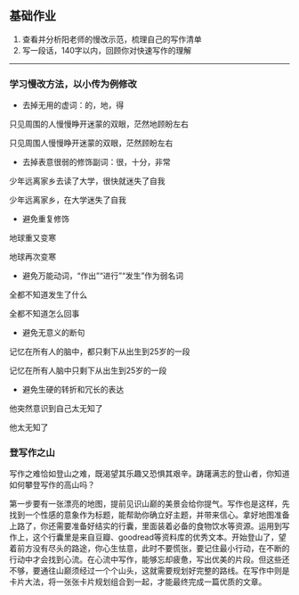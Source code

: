 ## 基础作业

1. 查看并分析阳老师的慢改示范，梳理自己的写作清单
2. 写一段话，140字以内，回顾你对快速写作的理解

***

### 学习慢改方法，以小传为例修改

- 去掉无用的虚词：的，地，得

只见周围的人慢慢睁开迷蒙的双眼，茫然地顾盼左右

只见周围人慢慢睁开迷蒙的双眼，茫然顾盼左右

- 去掉表意很弱的修饰副词：很，十分，非常

少年远离家乡去读了大学，很快就迷失了自我

少年远离家乡，在大学迷失了自我

- 避免重复修饰

地球重又变寒

地球再次变寒

- 避免万能动词，“作出”“进行”“发生”作为弱名词

全都不知道发生了什么

全都不知道怎么回事

- 避免无意义的断句

记忆在所有人的脑中，都只剩下从出生到25岁的一段

记忆在所有人脑中只剩下从出生到25岁的一段

- 避免生硬的转折和冗长的表达

他突然意识到自己太无知了

他太无知了

### 登写作之山

写作之难恰如登山之难，既渴望其乐趣又恐惧其艰辛。踌躇满志的登山者，你知道如何攀登写作的高山吗？

第一步要有一张漂亮的地图，提前见识山巅的美景会给你提气。写作也是这样，先找到一个性感的意象作为标题，能帮助你确立好主题，并带来信心。拿好地图准备上路了，你还需要准备好结实的行囊，里面装着必备的食物饮水等资源。运用到写作上，这个行囊里是来自豆瓣、goodread等资料库的优秀文本。开始登山了，望着前方没有尽头的路途，你心生怯意，此时不要慌张，要记住最小行动，在不断的行动中才会找到心流。在心流中写作，能够忘却疲惫，写出优美的片段。但这些还不够，要通往山巅须经过一个个山头，这就需要规划好完整的路线。在写作中则是卡片大法，将一张张卡片规划组合到一起，才能最终完成一篇优质的文章。